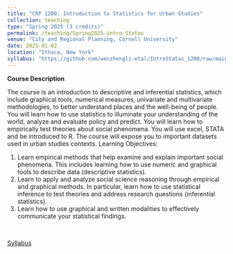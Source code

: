 ```yaml
---
title: "CRP 1200: Introduction to Statistics for Urban Studies"
collection: teaching
type: "Spring 2025 (3 credits)"
permalink: /teaching/Spring2025-intro-Statas
venue: "City and Regional Planning, Cornell University"
date: 2025-01-02
location: "Ithaca, New York"
syllabus: "https://github.com/wenzhengli-etal/IntroStatas_1200/raw/main/Syllabus/CRP1200_syllabus_sp2025.pdf"
---
```


**Course Description**

The course is an introduction to descriptive and inferential statistics, which include graphical tools, numerical measures, univariate and multivariate methodologies, to better understand places and the well-being of people. You will learn how to use statistics to illuminate your understanding of the world, analyze and evaluate policy and predict. You will learn how to empirically test theories about social phenomena. You will use excel, STATA and be introduced to R. The course will expose you to important datasets used in urban studies contexts. 
Learning Objectives: 
1. Learn empirical methods that help examine and explain important social phenomena. This includes learning how to use numeric and graphical tools to describe data (descriptive statistics). 
2. Learn to apply and analyze social science reasoning through empirical and graphical methods. In particular, learn how to use statistical inference to test theories and address research questions (inferential statistics). 
3. Learn how to use graphical and written modalities to effectively communicate your statistical findings. 
 <br/>

[Syllabus](https://github.com/wenzhengli-etal/IntroStatas_1200/raw/main/Syllabus/CRP1200_syllabus_sp2025.pdf)
